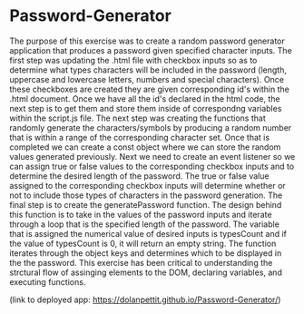 # Password-Generator

The purpose of this exercise was to create a random password generator application that produces a password given specified character inputs. The first step was updating the .html file with checkbox inputs so as to determine what types characters will be included in the password (length, uppercase and lowercase letters, numbers and special characters). Once these checkboxes are created they are given corresponding id's within the .html document. Once we have all the id's declared in the html code, the next step is to get them and store them inside of correspondng variables within the script.js file. The next step was creating the functions that randomly generate the characters/symbols by producing a random number that is within a range of the corresponding character set. Once that is completed we can create a const object where we can store the random values generated previously. Next we need to create an event listener so we can assign true or false values to the corresponding checkbox inputs and to determine the desired length of the password. The true or false value assigned to the corresponding checkbox inputs will determine whether or not to include those types of characters in the password generation. The final step is to create the generatePassword function. The design behind this function is to take in the values of the password inputs and iterate through a loop that is the specified length of the password. The variable that is assigned the numerical value of desired inputs is typesCount and if the value of typesCount is 0, it will return an empty string. The function iterates through the object keys and determines which to be displayed in the the password. This exercise has been critical to understanding the strctural flow of assinging elements to the DOM, declaring variables, and executing functions.

(link to deployed app: https://dolanpettit.github.io/Password-Generator/)
